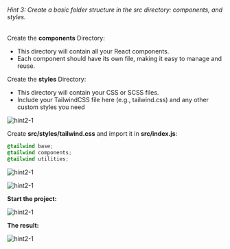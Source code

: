 ###### Hint 3:  Create a basic folder structure in the src directory: components, and styles.


Create the **components** Directory:
   * This directory will contain all your React components.
   * Each component should have its own file, making it easy to manage and reuse.

Create the **styles** Directory:
   * This directory will contain your CSS or SCSS files.
   * Include your TailwindCSS file here (e.g., tailwind.css) and any other custom styles you need


![hint2-1](/portfolio-page-1/milestone-1/hint3-1.png "")

Create **src/styles/tailwind.css** and import it in **src/index.js**:
```css
@tailwind base;
@tailwind components;
@tailwind utilities;
```

![hint2-1](/portfolio-page-1/milestone-1/hint3-2.png "")

![hint2-1](/portfolio-page-1/milestone-1/hint3-3.png "")

**Start the project:**

![hint2-1](/portfolio-page-1/milestone-1/hint3-4.png "")

**The result:**

![hint2-1](/portfolio-page-1/milestone-1/hint3-5.png "")
